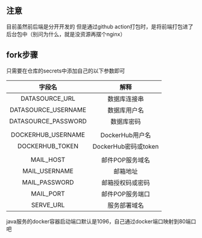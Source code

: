 ## 注意

目前虽然前后端是分开开发的 但是通过github action打包时，是将前端打包进了后台包中（别问为什么，就是没资源再摆个nginx）

## fork步骤

只需要在仓库的secrets中添加自己的以下参数即可



|       字段名        |         解释         |
| :-----------------: | :------------------: |
|   DATASOURCE_URL    |     数据库连接串     |
| DATASOURCE_USERNAME |     数据库用户名     |
| DATASOURCE_PASSWORD |      数据库密码      |
|                     |                      |
| DOCKERHUB_USERNAME  |   DockerHub用户名    |
|   DOCKERHUB_TOKEN   | DockerHub密码或token |
|                     |                      |
|      MAIL_HOST      |   邮件POP服务域名    |
|    MAIL_USERNAME    |       邮箱地址       |
|    MAIL_PASSWORD    |   邮箱授权码或密码   |
|      MAIL_PORT      |   邮件POP服务端口    |
|      SERVE_URL      |     服务部署域名     |



java服务的docker容器启动端口默认是1096，自己通过docker端口映射到80端口吧
